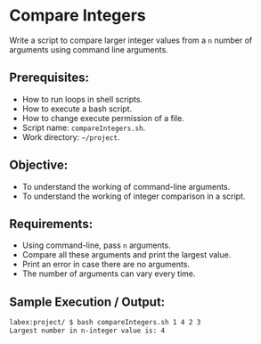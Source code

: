 # Compare Integers

Write a script to compare larger integer values from a `n` number of arguments using command line arguments.

## Prerequisites:

- How to run loops in shell scripts.
- How to execute a bash script.
- How to change execute permission of a file.
- Script name: `compareIntegers.sh`.
- Work directory: `~/project`.

## Objective:

- To understand the working of command-line arguments.
- To understand the working of integer comparison in a script.

## Requirements:

- Using command-line, pass `n` arguments.
- Compare all these arguments and print the largest value.
- Print an error in case there are no arguments.
- The number of arguments can vary every time.

## Sample Execution / Output:

```bash
labex:project/ $ bash compareIntegers.sh 1 4 2 3
Largest number in n-integer value is: 4
```
